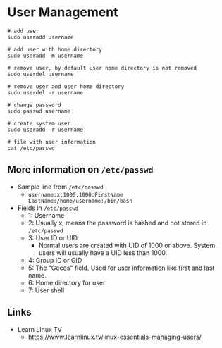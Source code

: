 # User Management

```shell
# add user
sudo useradd username

# add user with home directory
sudo useradd -m username

# remove user, by default user home directory is not removed
sudo userdel username

# remove user and user home directory
sudo userdel -r username

# change password
sudo passwd username

# create system user
sudo useradd -r username

# file with user information
cat /etc/passwd
```

## More information on `/etc/passwd`
* Sample line from `/etc/passwd`
  * `username:x:1000:1000:FirstName LastName:/home/username:/bin/bash`
* Fields in `/etc/passwd`
  * 1: Username
  * 2: Usually x, means the password is hashed and not stored in `/etc/passwd`
  * 3: User ID or UID
    * Normal users are created with UID of 1000 or above. System users will usually have a UID less than 1000.
  * 4: Group ID or GID
  * 5: The "Gecos" field. Used for user information like first and last name.
  * 6: Home directory for user
  * 7: User shell

## Links
* Learn Linux TV
  * https://www.learnlinux.tv/linux-essentials-managing-users/